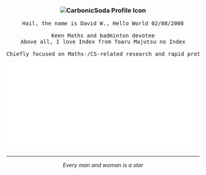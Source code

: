 <h3 align="center">
	<img src="https://avatars.githubusercontent.com/u/156987370" width="150" alt="CarbonicSoda Profile Icon" />
</h3>

<pre align="center">
Hail, the name is David W., Hello World 02/08/2008
	
Keen Maths and badminton devotee
Above all, I love Index from Toaru Majutsu no Index
	
Chiefly focused on Maths-/CS-related research and rapid prototyping
</pre>

<div align="center">
  <img width="500" src="https://raw.githubusercontent.com/CarbonicSoda/CarbonicSoda/refs/heads/master/github-metrics.svg" />
</div>

---
<p align="center"><i>Every man and woman is a star</i></p>
